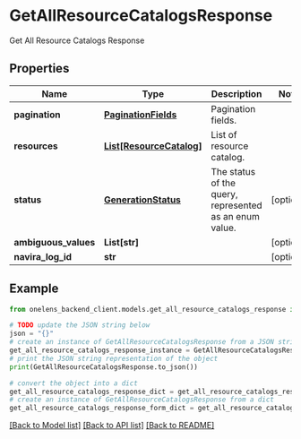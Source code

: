 # GetAllResourceCatalogsResponse

Get All Resource Catalogs Response

## Properties

Name | Type | Description | Notes
------------ | ------------- | ------------- | -------------
**pagination** | [**PaginationFields**](PaginationFields.md) | Pagination fields. | 
**resources** | [**List[ResourceCatalog]**](ResourceCatalog.md) | List of resource catalog. | 
**status** | [**GenerationStatus**](GenerationStatus.md) | The status of the query, represented as an enum value. | [optional] 
**ambiguous_values** | **List[str]** |  | [optional] 
**navira_log_id** | **str** |  | [optional] 

## Example

```python
from onelens_backend_client.models.get_all_resource_catalogs_response import GetAllResourceCatalogsResponse

# TODO update the JSON string below
json = "{}"
# create an instance of GetAllResourceCatalogsResponse from a JSON string
get_all_resource_catalogs_response_instance = GetAllResourceCatalogsResponse.from_json(json)
# print the JSON string representation of the object
print(GetAllResourceCatalogsResponse.to_json())

# convert the object into a dict
get_all_resource_catalogs_response_dict = get_all_resource_catalogs_response_instance.to_dict()
# create an instance of GetAllResourceCatalogsResponse from a dict
get_all_resource_catalogs_response_form_dict = get_all_resource_catalogs_response.from_dict(get_all_resource_catalogs_response_dict)
```
[[Back to Model list]](../README.md#documentation-for-models) [[Back to API list]](../README.md#documentation-for-api-endpoints) [[Back to README]](../README.md)


